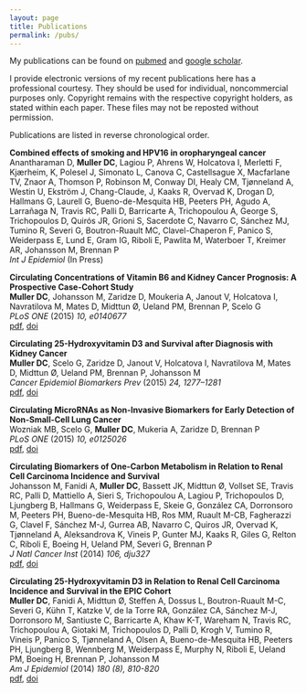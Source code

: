 ```yaml
---
layout: page
title: Publications
permalink: /pubs/
---
```



My publications can be found on <a href="http://www.ncbi.nlm.nih.gov/myncbi/browse/collection/41181986/?sort=date&direction=descending" target="_blank">pubmed</a> and <a href="https://scholar.google.co.uk/citations?user=vdNHuIsAAAAJ&hl=en" target="_blank"> google scholar</a>.   


I provide electronic versions of my recent publications here has a professional courtesy. 
They should be used for individual, noncommercial purposes only. Copyright remains
with the respective copyright holders, as stated within each paper. These files may
not be reposted without permission.

Publications are listed in reverse chronological order.

**Combined effects of smoking and HPV16 in oropharyngeal cancer**  
Anantharaman D, **Muller DC**, Lagiou P, Ahrens W, Holcatova I, Merletti F, Kjærheim, K, Polesel J, Simonato L, Canova C, Castellsague X, Macfarlane TV, Znaor A, Thomson P, Robinson M, Conway DI, Healy CM, Tjønneland A, Westin U, Ekström J, Chang-Claude, J, Kaaks R, Overvad K, Drogan D, Hallmans G, Laurell G, Bueno-de-Mesquita HB, Peeters PH, Agudo A, Larrañaga N, Travis RC, Palli D, Barricarte A, Trichopoulou A, George S, Trichopoulos D, Quirós JR, Grioni S, Sacerdote C, Navarro C, Sánchez MJ, Tumino R, Severi G, Boutron-Ruault MC, Clavel-Chaperon F, Panico S, Weiderpass E, Lund E, Gram IG, Riboli E, Pawlita M, Waterboer T, Kreimer AR, Johansson M, Brennan P  
*Int J Epidemiol* (In Press)


**Circulating Concentrations of Vitamin B6 and Kidney Cancer Prognosis: A Prospective Case-Cohort Study**  
**Muller DC**, Johansson M, Zaridze D, Moukeria A, Janout V, Holcatova I, Navratilova M, Mates D, Midttun Ø, Ueland PM, Brennan P, Scelo G  
*PLoS ONE* (2015) *10, e0140677*  
<a href="/pubs/pdf/muller_2015_plosone_b6_kidney_survival.pdf" target="_blank">pdf</a>,
<a href="http://dx.doi.org/10.1371/journal.pone.0140677" target="_blank">doi</a>

**Circulating 25-Hydroxyvitamin D3 and Survival after Diagnosis with Kidney Cancer**  
**Muller DC**, Scelo G, Zaridze D, Janout V, Holcatova I, Navratilova M, Mates D, Midttun Ø, Ueland PM, Brennan P, Johansson M  
*Cancer Epidemiol Biomarkers Prev* (2015) *24, 1277–1281*  
<a href="/pubs/pdf/muller_2015_cebp_d_kidney_survival.pdf" target="_blank">pdf</a>,
<a href="http://dx.doi.org/10.1158/1055-9965.EPI-14-1351" target="_blank">doi</a>

**Circulating MicroRNAs as Non-Invasive Biomarkers for Early Detection of Non-Small-Cell Lung Cancer**  
Wozniak MB, Scelo G, **Muller DC**, Mukeria A, Zaridze D, Brennan P  
*PLoS ONE* (2015) *10, e0125026*   
<a href="/pubs/pdf/wozniak_2015_plosone_mirna_lung.pdf" target="_blank">pdf</a>,
<a href="http://dx.doi.org/10.1371/journal.pone.0125026" target="_blank">doi</a>

**Circulating Biomarkers of One-Carbon Metabolism in Relation to Renal Cell Carcinoma Incidence and Survival**  
Johansson M, Fanidi A, **Muller DC**, Bassett JK, Midttun Ø, Vollset SE, Travis RC, Palli D, Mattiello A, Sieri S, Trichopoulou A, Lagiou P, Trichopoulos D, Ljungberg B, Hallmans G, Weiderpass E, Skeie G, González CA, Dorronsoro M, Peeters PH, Bueno-de-Mesquita HB, Ros MM, Ruault M-CB, Fagherazzi G, Clavel F, Sánchez M-J, Gurrea AB, Navarro C, Quiros JR, Overvad K, Tjønneland A, Aleksandrova K, Vineis P, Gunter MJ, Kaaks R, Giles G, Relton C, Riboli E, Boeing H, Ueland PM, Severi G, Brennan P  
*J Natl Cancer Inst* (2014) *106, dju327*  
<a href="/pubs/pdf/johansson_2014_jnci_b_kidney.pdf" target="_blank">pdf</a>,
<a href="http://dx.doi.org/10.1093/jnci/dju327" target="_blank">doi</a>

**Circulating 25-Hydroxyvitamin D3 in Relation to Renal Cell Carcinoma Incidence and Survival in the EPIC Cohort**  
**Muller DC**, Fanidi A, Midttun Ø, Steffen A, Dossus L, Boutron-Ruault M-C, Severi G, Kühn T, Katzke V, de la Torre RA, González CA, Sánchez M-J, Dorronsoro M, Santiuste C, Barricarte A, Khaw K-T, Wareham N, Travis RC, Trichopoulou A, Giotaki M, Trichopoulos D, Palli D, Krogh V, Tumino R, Vineis P, Panico S, Tjønneland A, Olsen A, Bueno-de-Mesquita HB, Peeters PH, Ljungberg B, Wennberg M, Weiderpass E, Murphy N, Riboli E, Ueland PM, Boeing H, Brennan P, Johansson M  
*Am J Epidemiol* (2014) *180 (8), 810-820*  
<a href="/pubs/pdf/muller_2014_aje_d_kidney.pdf" target="_blank">pdf</a>,
<a href="http://dx.doi.org/10.1093/aje/kwu204" target="_blank">doi</a>
 
